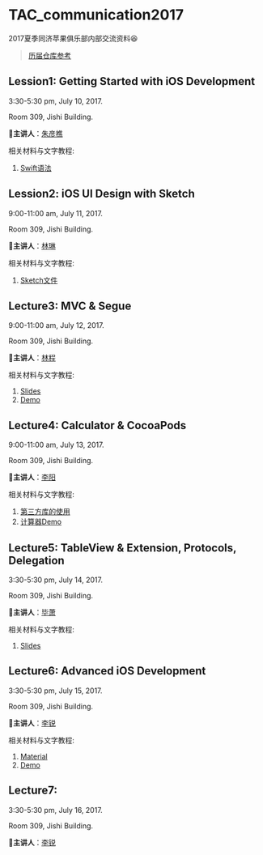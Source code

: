 # TAC_communication2017
2017夏季同济苹果俱乐部内部交流资料😆

>  [历届仓库参考](https://github.com/xdliu002/TAC_communication)

## Lession1: Getting Started with iOS Development

3:30-5:30 pm, July 10, 2017.

Room 309, Jishi Building.

👦**主讲人**：[朱彦樵](https://github.com/SXKDZ)

相关材料与文字教程:

1. [Swift语法](Lecture1/swifttour.pdf)

## Lession2: iOS UI Design with Sketch

9:00-11:00 am, July 11, 2017.

Room 309, Jishi Building.

👦**主讲人**：[林琳](https://github.com/linlemn)

相关材料与文字教程:

1. [Sketch文件](Lecture2/courseForSketch.sketch)

## Lecture3: MVC & Segue

9:00-11:00 am, July 12, 2017.

Room 309, Jishi Building.

👦**主讲人**：[林程](https://github.com/KellyLC)

相关材料与文字教程:

1. [Slides](Lecture3/CS193P_S16_Lecture_2_Slides.pdf)
2. [Demo](Lecture3/eg/)

## Lecture4: Calculator & CocoaPods

9:00-11:00 am, July 13, 2017.

Room 309, Jishi Building.

👦**主讲人**：[李阳](https://github.com/zjzsliyang)

相关材料与文字教程:

1. [第三方库的使用](https://github.com/zjzsliyang/TAC_communication2017/blob/master/Lecture4/%E7%AC%AC%E4%B8%89%E6%96%B9%E5%BA%93%E5%8F%8A%E7%AE%A1%E7%90%86%E5%B7%A5%E5%85%B7%E7%9A%84%E4%BB%8B%E7%BB%8D%E5%92%8C%E4%BD%BF%E7%94%A8.md)
2. [计算器Demo](https://github.com/zjzsliyang/TAC_communication2017/tree/master/Lecture4/Demo)

## Lecture5: TableView & Extension, Protocols, Delegation

3:30-5:30 pm, July 14, 2017.

Room 309, Jishi Building.

👦**主讲人**：[毕萧](https://github.com/jasminexiao)

相关材料与文字教程:

1. [Slides](https://github.com/zjzsliyang/TAC_communication2017/tree/master/Lecture5/protocol.pdf)

## Lecture6: Advanced iOS Development

3:30-5:30 pm, July 15, 2017.

Room 309, Jishi Building.

👦**主讲人**：[李锐](https://github.com/bewils)

相关材料与文字教程:

1. [Material](https://github.com/zjzsliyang/TAC_communication2017/tree/master/Lecture6)
2. [Demo](https://github.com/zjzsliyang/TAC_communication2017/tree/master/Lecture6/Advanced_iOS_Development)

## Lecture7: 

3:30-5:30 pm, July 16, 2017.

Room 309, Jishi Building.

👦**主讲人**：[李锐](https://github.com/bewils)

